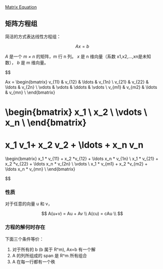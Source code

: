 [Matrix Equation](https://textbooks.math.gatech.edu/ila/matrix-equations.html)

## 矩阵方程组

简洁的方式表达线性方程组：

$$
Ax = b
$$

*A* 是一个 *m × n* 的矩阵，m 行 n 列。
*x* 是 n 维向量（系数 x1,x2,...,xn是未知数）， *b* 是 m 维向量。

$$

Ax = 
\begin{bmatrix}
v_{11} & v_{12} & \ldots & v_{1n} \\
v_{21} & v_{22} & \ldots & v_{2n} \\
\vdots & \vdots & \ddots & \vdots \\
v_{m1} & v_{m2} & \ldots & v_{mn} \\
\end{bmatrix}

\begin{bmatrix}
x_1 \\
x_2 \\
\vdots \\
x_n \\
\end{bmatrix} 
=
x_1 v_1+ x_2 v_2 + \ldots + x_n v_n 
=
\begin{bmatrix}
x_1 * v_{11} + x_2 *v_{12} + \ldots x_n * v_{1n} \\
x_1 * v_{21} + x_2 *v_{22} + \ldots x_n * v_{2n} \\
\vdots \\
x_1 * v_{m1} + x_2 *v_{m2} + \ldots x_n * v_{mn} \\
\end{bmatrix}

$$

### 性质
对于任意的向量 u 和 v，

$$
A(u+v) = Au + Av \\
A(cu) = cAu \\
$$

### 方程的解何时存在
下面三个条件等价：

1. 对于所有的 b (b 属于 R^m), Ax=b 有一个解
2. A 的列所组成的 span 是 R^m 所有组合
3. A 在每一行都有一个秩

